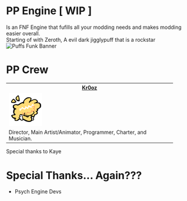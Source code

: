 # PP Engine [ WIP ]
Is an FNF Engine that fufills all your modding needs and makes modding easier overall. <br>
Starting of with Zeroth, A evil dark jigglypuff that is a rockstar <br>
![Puffs Funk Banner](puffsfunkzeroth.png)

# PP Crew
<table style="width:90%">
  <tr>
    <th><a href="https://kr0oz.github.io/">Kr0oz</a></th>
  </tr>
  <tr>
    <td>
      <img src="art/Kr0oz.png" alt="Kr0oz" width="90" height="90">
    </td>
  </tr>
  <tr>
    <td>Director, Main Artist/Animator, Programmer, Charter, and Musician.</td>
  </tr>
</table>
Special thanks to Kaye

# Special Thanks... Again???
- Psych Engine Devs
